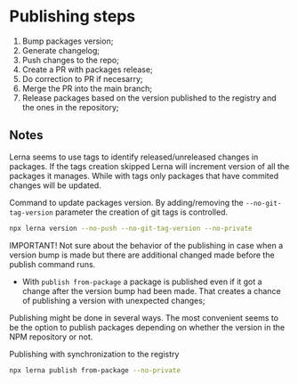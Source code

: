 # Publishing steps

1. Bump packages version;
2. Generate changelog;
3. Push changes to the repo;
4. Create a PR with packages release;
5. Do correction to PR if necesarry;
6. Merge the PR into the main branch;
7. Release packages based on the version published to the registry and the ones in the repository;

## Notes

Lerna seems to use tags to identify released/unreleased changes in packages. If the tags creation skipped Lerna will increment version of all the packages it manages. While with tags only packages that have commited changes will be updated.

Command to update packages version. By adding/removing the `--no-git-tag-version` parameter the creation of git tags is controlled.

```bash
npx lerna version --no-push --no-git-tag-version --no-private
```

IMPORTANT! Not sure about the behavior of the publishing in case when a version bump is made but there are additional changed made before the publish command runs.

- With `publish from-package` a package is published even if it got a change after the version bump had been made. That creates a chance of publishing a version with unexpected changes;

Publishing might be done in several ways. The most convenient seems to be the option to publish packages depending on whether the version in the NPM repository or not.

Publishing with synchronization to the registry

```bash
npx lerna publish from-package --no-private
```
